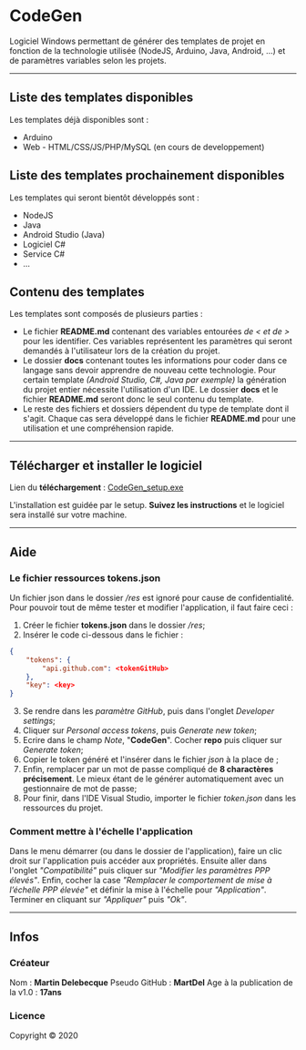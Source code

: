 # CodeGen

Logiciel Windows permettant de générer des templates de projet en fonction de la technologie utilisée (NodeJS, Arduino, Java, Android, ...) et de paramètres variables selon les projets.

***

## Liste des templates disponibles

Les templates déjà disponibles sont :

* Arduino
* Web - HTML/CSS/JS/PHP/MySQL (en cours de developpement)

## Liste des templates prochainement disponibles

Les templates qui seront bientôt développés sont :

* NodeJS
* Java
* Android Studio (Java)
* Logiciel C#
* Service C#
* ...

## Contenu des templates

Les templates sont composés de plusieurs parties :

* Le fichier **README.md** contenant des variables entourées *de < et de >* pour les identifier. Ces variables représentent les paramètres qui seront demandés à l'utilisateur lors de la création du projet.
* Le dossier **docs** contenant toutes les informations pour coder dans ce langage sans devoir apprendre de nouveau cette technologie. Pour certain template *(Android Studio, C#, Java par exemple)* la génération du projet entier nécessite l'utilisation d'un IDE. Le dossier **docs** et le fichier **README.md** seront donc le seul contenu du template.
* Le reste des fichiers et dossiers dépendent du type de template dont il s'agit. Chaque cas sera développé dans le fichier **README.md** pour une utilisation et une compréhension rapide.

***

## Télécharger et installer le logiciel

Lien du **téléchargement** : [CodeGen_setup.exe](https://github.com/MartDel/CodeGen/raw/master/Setup/CodeGen_setup.exe)

L'installation est guidée par le setup. **Suivez les instructions** et le logiciel sera installé sur votre machine.

***

## Aide

### Le fichier ressources **tokens.json**

Un fichier json dans le dossier */res* est ignoré pour cause de confidentialité. Pour pouvoir tout de même tester et modifier l'application, il faut faire ceci :

1. Créer le fichier **tokens.json** dans le dossier */res*;
2. Insérer le code ci-dessous dans le fichier :

```json
{
    "tokens": {
        "api.github.com": <tokenGitHub>
    },
    "key": <key>
}
```

3. Se rendre dans les *paramètre GitHub*, puis dans l'onglet *Developer settings*;
4. Cliquer sur *Personal access tokens*, puis *Generate new token*;
5. Ecrire dans le champ *Note*, "**CodeGen**". Cocher **repo** puis cliquer sur *Generate token*;
6. Copier le token généré et l'insérer dans le fichier *json* à la place de *<tokenGitHub>*;
7. Enfin, remplacer *<key>* par un mot de passe compliqué de **8 charactères précisement**. Le mieux étant de le générer automatiquement avec un gestionnaire de mot de passe;
8. Pour finir, dans l'IDE Visual Studio, importer le fichier *token.json* dans les ressources du projet.

### Comment mettre à l'échelle l'application

Dans le menu démarrer (ou dans le dossier de l'application), faire un clic droit sur l'application puis accéder aux propriétés. Ensuite aller dans l'onglet *"Compatibilité"* puis cliquer sur *"Modifier les paramètres PPP élevés"*. Enfin, cocher la case *"Remplacer le comportement de mise à l’échelle PPP élevée"* et définir la mise à l'échelle pour *"Application"*. Terminer en cliquant sur *"Appliquer"* puis *"Ok"*.

***

## Infos

### Créateur

Nom : **Martin Delebecque**
Pseudo GitHub : **MartDel**
Age à la publication de la v1.0 : **17ans**

### Licence

Copyright © 2020
